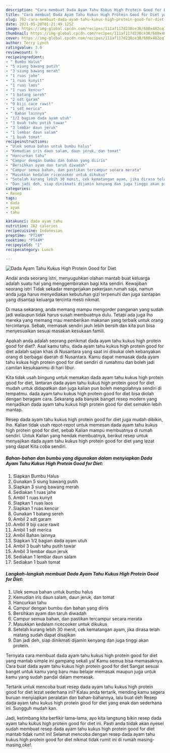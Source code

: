 ```yaml
---
description: "Cara membuat Dada Ayam Tahu Kukus High Protein Good for Diet yang nikmat dan Mudah Dibuat"
title: "Cara membuat Dada Ayam Tahu Kukus High Protein Good for Diet yang nikmat dan Mudah Dibuat"
slug: 702-cara-membuat-dada-ayam-tahu-kukus-high-protein-good-for-diet-yang-nikmat-dan-mudah-dibuat
date: 2021-05-20T01:21:49.125Z
image: https://img-global.cpcdn.com/recipes/111af117d238ce38/680x482cq70/dada-ayam-tahu-kukus-high-protein-good-for-diet-foto-resep-utama.jpg
thumbnail: https://img-global.cpcdn.com/recipes/111af117d238ce38/680x482cq70/dada-ayam-tahu-kukus-high-protein-good-for-diet-foto-resep-utama.jpg
cover: https://img-global.cpcdn.com/recipes/111af117d238ce38/680x482cq70/dada-ayam-tahu-kukus-high-protein-good-for-diet-foto-resep-utama.jpg
author: Terry Lynch
ratingvalue: 3.6
reviewcount: 9
recipeingredient:
- " Bumbu Halus"
- "5 siung bawang putih"
- "3 siung bawang merah"
- "1 ruas jahe"
- "1 ruas kunyit"
- "1 ruas laos"
- "1 ruas kencur"
- "1 batang sereh"
- "2 sdt garam"
- "9 biji cace rawit"
- "1 sdt merica"
- " Bahan lainnya"
- "1/2 bagian dada ayam utuh"
- "3 buah tahu putih tawar"
- "3 lembar daun jeruk"
- "1 lembar daun salam"
- "1 buah tomat"
recipeinstructions:
- "Ulek semua bahan untuk bumbu halus"
- "Kemudian iris daun salam, daun jeruk, dan tomat"
- "Hancurkan tahu"
- "Campur dengan bumbu dan bahan yang diiris"
- "Bersihkan ayam dan taruh diwadah"
- "Campur semua bahan, dan pastikan tercampur secara merata"
- "Masukkan kedalam ricecooker untuk dikukus"
- "Setelah kurang lebih 30 menit, cek kematangan ayam, jika dirasa telah matang sudah dapat disajikan"
- "Dan jadi deh, siap dinikmati dijamin kenyang dan juga tinggi akan protein."
categories:
- Resep
tags:
- dada
- ayam
- tahu

katakunci: dada ayam tahu 
nutrition: 262 calories
recipecuisine: Indonesian
preptime: "PT24M"
cooktime: "PT44M"
recipeyield: "1"
recipecategory: Lunch

---
```



![Dada Ayam Tahu Kukus High Protein Good for Diet](https://img-global.cpcdn.com/recipes/111af117d238ce38/680x482cq70/dada-ayam-tahu-kukus-high-protein-good-for-diet-foto-resep-utama.jpg)

Andai anda seorang istri, menyuguhkan olahan mantab buat keluarga adalah suatu hal yang menggembirakan bagi kita sendiri. Kewajiban seorang istri Tidak sekadar mengerjakan pekerjaan rumah saja, namun anda juga harus menyediakan kebutuhan gizi terpenuhi dan juga santapan yang disantap keluarga tercinta mesti nikmat.

Di masa  sekarang, anda memang mampu mengorder panganan yang sudah jadi walaupun tidak harus susah membuatnya dulu. Tetapi ada juga lho mereka yang memang mau memberikan makanan yang terbaik untuk orang tercintanya. Sebab, memasak sendiri jauh lebih bersih dan kita pun bisa menyesuaikan sesuai masakan kesukaan famili. 



Apakah anda adalah seorang penikmat dada ayam tahu kukus high protein good for diet?. Asal kamu tahu, dada ayam tahu kukus high protein good for diet adalah sajian khas di Nusantara yang saat ini disukai oleh kebanyakan orang di berbagai daerah di Nusantara. Kamu dapat memasak dada ayam tahu kukus high protein good for diet sendiri di rumahmu dan boleh jadi camilan kesukaanmu di hari libur.

Kita tidak usah bingung untuk memakan dada ayam tahu kukus high protein good for diet, lantaran dada ayam tahu kukus high protein good for diet mudah untuk didapatkan dan juga kalian pun boleh mengolahnya sendiri di tempatmu. dada ayam tahu kukus high protein good for diet bisa diolah dengan beragam cara. Sekarang ada banyak banget resep modern yang menjadikan dada ayam tahu kukus high protein good for diet semakin lebih mantap.

Resep dada ayam tahu kukus high protein good for diet juga mudah dibikin, lho. Kalian tidak usah repot-repot untuk memesan dada ayam tahu kukus high protein good for diet, sebab Kalian mampu membuatnya di rumah sendiri. Untuk Kalian yang hendak membuatnya, berikut resep untuk menyajikan dada ayam tahu kukus high protein good for diet yang lezat yang dapat Kita coba sendiri.

<!--inarticleads1-->

##### Bahan-bahan dan bumbu yang digunakan dalam menyiapkan Dada Ayam Tahu Kukus High Protein Good for Diet:

1. Siapkan  Bumbu Halus
1. Gunakan 5 siung bawang putih
1. Siapkan 3 siung bawang merah
1. Sediakan 1 ruas jahe
1. Ambil 1 ruas kunyit
1. Siapkan 1 ruas laos
1. Siapkan 1 ruas kencur
1. Gunakan 1 batang sereh
1. Ambil 2 sdt garam
1. Ambil 9 biji cace rawit
1. Ambil 1 sdt merica
1. Ambil  Bahan lainnya
1. Siapkan 1/2 bagian dada ayam utuh
1. Ambil 3 buah tahu putih tawar
1. Ambil 3 lembar daun jeruk
1. Sediakan 1 lembar daun salam
1. Sediakan 1 buah tomat




<!--inarticleads2-->

##### Langkah-langkah membuat Dada Ayam Tahu Kukus High Protein Good for Diet:

1. Ulek semua bahan untuk bumbu halus
1. Kemudian iris daun salam, daun jeruk, dan tomat
1. Hancurkan tahu
1. Campur dengan bumbu dan bahan yang diiris
1. Bersihkan ayam dan taruh diwadah
1. Campur semua bahan, dan pastikan tercampur secara merata
1. Masukkan kedalam ricecooker untuk dikukus
1. Setelah kurang lebih 30 menit, cek kematangan ayam, jika dirasa telah matang sudah dapat disajikan
1. Dan jadi deh, siap dinikmati dijamin kenyang dan juga tinggi akan protein.




Ternyata cara membuat dada ayam tahu kukus high protein good for diet yang mantab simple ini gampang sekali ya! Kamu semua bisa memasaknya. Cara buat dada ayam tahu kukus high protein good for diet Sangat sesuai banget untuk kamu yang baru mau belajar memasak maupun juga untuk kamu yang sudah pandai dalam memasak.

Tertarik untuk mencoba buat resep dada ayam tahu kukus high protein good for diet lezat sederhana ini? Kalau anda tertarik, mending kamu segera buruan menyiapkan peralatan dan bahan-bahannya, lalu buat deh Resep dada ayam tahu kukus high protein good for diet yang enak dan sederhana ini. Sungguh mudah kan. 

Jadi, ketimbang kita berfikir lama-lama, ayo kita langsung bikin resep dada ayam tahu kukus high protein good for diet ini. Pasti anda tiidak akan nyesel sudah membuat resep dada ayam tahu kukus high protein good for diet mantab tidak rumit ini! Selamat mencoba dengan resep dada ayam tahu kukus high protein good for diet nikmat tidak rumit ini di rumah masing-masing,oke!.

